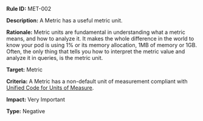 **Rule ID:** MET-002

**Description:** A Metric has a useful metric unit.

**Rationale:** Metric units are fundamental in understanding what a metric means, and how to analyze it. It makes the whole difference in the world to know your pod is using 1% or its memory allocation, 1MB of memory or 1GB. Often, the only thing that tells you how to interpret the metric value and analyze it in queries, is the metric unit.

**Target:** Metric

**Criteria:** A Metric has a non-default unit of measurement compliant with [Unified Code for Units of Measure](http://unitsofmeasure.org/).

**Impact:** Very Important

**Type:** Negative  